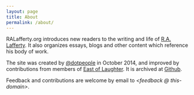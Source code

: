 ```yaml
---
layout: page
title: About
permalink: /about/
---
```


RALafferty.org introduces new readers to the writing and life of [R.A. Lafferty](https://en.wikipedia.org/wiki/R._A._Lafferty). It also organizes essays, blogs and other content which reference his body of work. 


The site was created by [@dotpeople](http://twitter.com/dotpeople) in October 2014, and improved by contributions from members of [East of Laughter](https://www.facebook.com/groups/586744968045210/).  It is archived at [Github](http://github.com/ralafferty).  

Feedback and contributions are welcome by email to *&lt;feedback @ this-domain&gt;*. 


